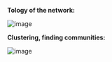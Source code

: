 **Tology of the network:**

![image](https://github.com/juliuszlosinski/R-ML/assets/72278818/bca42119-f996-4725-8907-d3f160c962ad)

**Clustering, finding communities:**

![image](https://github.com/juliuszlosinski/R-ML/assets/72278818/9ca4284c-5f20-4972-b1c7-344c48667883)
